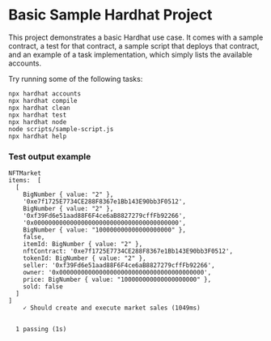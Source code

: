 # Basic Sample Hardhat Project

This project demonstrates a basic Hardhat use case. It comes with a sample contract, a test for that contract, a sample script that deploys that contract, and an example of a task implementation, which simply lists the available accounts.

Try running some of the following tasks:

```shell
npx hardhat accounts
npx hardhat compile
npx hardhat clean
npx hardhat test
npx hardhat node
node scripts/sample-script.js
npx hardhat help
```

### Test output example
```
NFTMarket
items:  [
  [
    BigNumber { value: "2" },
    '0xe7f1725E7734CE288F8367e1Bb143E90bb3F0512',
    BigNumber { value: "2" },
    '0xf39Fd6e51aad88F6F4ce6aB8827279cffFb92266',
    '0x0000000000000000000000000000000000000000',
    BigNumber { value: "100000000000000000000" },
    false,
    itemId: BigNumber { value: "2" },
    nftContract: '0xe7f1725E7734CE288F8367e1Bb143E90bb3F0512',
    tokenId: BigNumber { value: "2" },
    seller: '0xf39Fd6e51aad88F6F4ce6aB8827279cffFb92266',
    owner: '0x0000000000000000000000000000000000000000',
    price: BigNumber { value: "100000000000000000000" },
    sold: false
  ]
]
    ✓ Should create and execute market sales (1049ms)


  1 passing (1s)
```